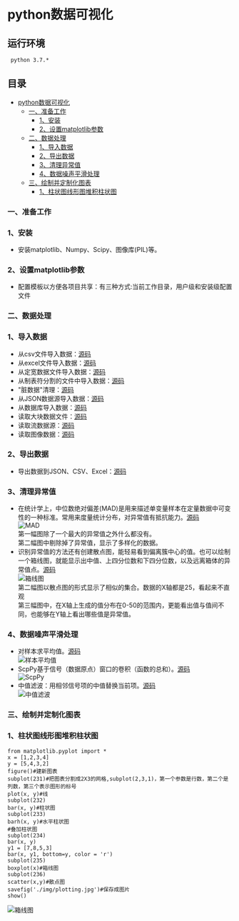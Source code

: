 python数据可视化
=========
## 运行环境
     python 3.7.*
## 目录
* [python数据可视化](#python数据可视化)
	* [一、准备工作](#一准备工作)
		* [1、安装](#1安装)
		* [2、设置matplotlib参数](#2设置matplotlib参数)
	* [二、数据处理](#二数据处理)
		* [1、导入数据](#1导入数据)
		* [2、导出数据](#2导出数据)
		* [3、清理异常值](#3清理异常值)
		* [4、数据噪声平滑处理](#4数据噪声平滑处理)
	* [三、绘制并定制化图表](#三绘制并定制化图表)
		* [1、柱状图线形图堆积柱状图](#1柱状图线形图堆积柱状图)
### 一、准备工作
### 1、安装
- 安装matplotlib、Numpy、Scipy、图像库(PIL)等。
### 2、设置matplotlib参数
- 配置模板以方便各项目共享：有三种方式:当前工作目录，用户级和安装级配置文件
### 二、数据处理
### 1、导入数据
- 从csv文件导入数据：[源码](/example/02_Code/ch02-csvread.py)
- 从excel文件导入数据：[源码](/example/02_Code/ch02-xlsxread.py)
- 从定宽数据文件导入数据：[源码](/example/02_Code/ch02-fixedwidth-read.py)
- 从制表符分割的文件中导入数据：[源码](/example/02_Code/ch02-tabread.py)
- "脏数据"清理：[源码](/example/02_Code/ch02-tabread-split.py)
- 从JSON数据源导入数据：[源码](/example/02_Code/ch02-jsonread-github.py)
- 从数据库导入数据：[源码](/example/02_Code/ch02-sqlite-import.py)
- 读取大块数据文件：[源码](/example/02_Code/ch02-chunk-read.py)
- 读取流数据源：[源码](/example/02_Code/ch02-stream-read-1.py)
- 读取图像数据：[源码](/example/02_Code/ch02-imgshow.py)
### 2、导出数据
- 导出数据到JSON、CSV、Excel：[源码](/example/02_Code/ch02-export.py)
### 3、清理异常值
- 在统计学上，中位数绝对偏差(MAD)是用来描述单变量样本在定量数据中可变性的一种标准。常用来度量统计分布，对异常值有抵抗能力。[源码](/example/02_Code/ch02-clean-mad.py)<br>
![MAD](/example/02_Code/img/clean-mad.jpg)<br>
第一幅图除了一个最大的异常值之外什么都没有。<br>
第二幅图中剔除掉了异常值，显示了多样化的数据。
- 识别异常值的方法还有创建散点图，能轻易看到偏离簇中心的值。也可以绘制一个箱线图，就能显示出中值、上四分位数和下四分位数，以及远离箱体的异常值点。[源码](/example/02_Code/ch02-clean-boxplot.py)<br>
![箱线图](/example/02_Code/img/clean-boxplot.jpg)<br>
第二幅图以散点图的形式显示了相似的集合。数据的X轴都是25，看起来不直观<br>
第三幅图中，在X轴上生成的值分布在0-50的范围内，更能看出值与值间不同，也能够在Y轴上看出哪些值是异常值。
### 4、数据噪声平滑处理
- 对样本求平均值。[源码](/example/02_Code/ch02-noise-moving-average.py)<br>
![样本平均值](/example/02_Code/img/moving-average.jpg)
- ScpPy基于信号（数据原点）窗口的卷积（函数的总和）。[源码](/example/02_Code/ch02-noise-scipy-smooth-1d.py)<br>
![ScpPy](/example/02_Code/img/scipy-smooth.jpg)
- 中值滤波：用相邻信号项的中值替换当前项。[源码](/example/02_Code/ch02-noise-median-filter.py)<br>
![中值滤波](/example/02_Code/img/median-filter.jpg)
### 三、绘制并定制化图表
### 1、柱状图线形图堆积柱状图
```
from matplotlib.pyplot import *
x = [1,2,3,4]
y = [5,4,3,2]
figure()#建新图表
subplot(231)#把图表分割成2X3的网格,subplot(2,3,1)，第一个参数是行数，第二个是列数，第三个表示图形的标号
plot(x, y)#线
subplot(232)
bar(x, y)#柱状图
subplot(233)
barh(x, y)#水平柱状图
#叠加柱状图
subplot(234)
bar(x, y)
y1 = [7,8,5,3]
bar(x, y1, bottom=y, color = 'r')
subplot(235)
boxplot(x)#箱线图
subplot(236)
scatter(x,y)#散点图
savefig('./img/plotting.jpg')#保存成图片
show()
```
![箱线图](/example/03_Code/img/plotting.jpg)
